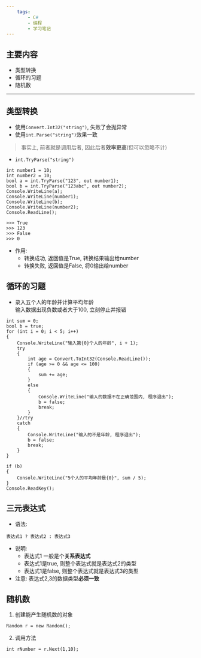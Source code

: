 ```yaml
---
    tags:
        - C#
        - 编程
        - 学习笔记
---
```


## 主要内容
- 类型转换
- 循环的习题
- 随机数
- - -

## 类型转换
- 使用`Convert.Int32("string")`, 失败了会抛异常
- 使用`int.Parse("string")`效果一致
> 事实上, 前者就是调用后者, 因此后者**效率更高**(但可以忽略不计)

- `int.TryParse("string")`

```
int number1 = 10;
int number2 = 10;
bool a = int.TryParse("123", out number1);
bool b = int.TryParse("123abc", out number2);
Console.WriteLine(a);
Console.WriteLine(number1);
Console.WriteLine(b);
Console.WriteLine(number2);
Console.ReadLine();

>>> True
>>> 123
>>> False
>>> 0
```
- 作用:
  + 转换成功, 返回值是True, 转换结果输出给number
  + 转换失败, 返回值是False, 将0输出给number

## 循环的习题
- 录入五个人的年龄并计算平均年龄  
  输入数据出现负数或者大于100, 立刻停止并报错
```
int sum = 0;
bool b = true;
for (int i = 0; i < 5; i++)
{
    Console.WriteLine("输入第{0}个人的年龄", i + 1);
    try
    {
        int age = Convert.ToInt32(Console.ReadLine());
        if (age >= 0 && age <= 100)
        {
            sum += age;
        }
        else
        {
            Console.WriteLine("输入的数据不在正确范围内, 程序退出");
            b = false;
            break;
        }
    }//try
    catch
    {
        Console.WriteLine("输入的不是年龄, 程序退出");
        b = false;
        break;
    }
}

if (b)
{
    Console.WriteLine("5个人的平均年龄是{0}", sum / 5);
}
Console.ReadKey();
```

## 三元表达式
- 语法:
```
表达式1 ? 表达式2 : 表达式3 
```
- 说明:
  + 表达式1 一般是个**关系表达式**
  + 表达式1是true, 则整个表达式就是表达式2的类型
  + 表达式1是false, 则整个表达式就是表达式3的类型
- 注意: 表达式2,3的数据类型**必须一致**

## 随机数
1. 创建能产生随机数的对象
```
Random r = new Random(); 
```
2. 调用方法
```
int rNumber = r.Next(1,10);
```
